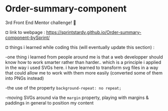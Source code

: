 # Order-summary-component
3rd Front End Mentor challenge! 😤

¤ link to webpage : https://sprintstardv.github.io/Order-summary-component-bySprint/

¤ things i learned while coding this (will eventually update this section) :

-one thing i learned from people around me is that a web developper should know how to work smarter rather than harder..
which is a principle i applied in the way i used SVGs here.
i have learned to transform svg files in a way that could allow me to work with them more easily (converted some of them into PNGs instead)

-the use of the property `background-repeat: no repeat;`

-moving SVGs around via the `margin` property, playing with margins & paddings in general to position my content
